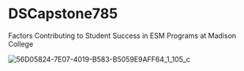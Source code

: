 # DSCapstone785
Factors Contributing to Student Success in ESM Programs at Madison College

![56D05824-7E07-4019-B583-B5059E9AFF64_1_105_c](https://github.com/user-attachments/assets/02d5e96f-65ea-4a29-a572-7ab936dae561)
